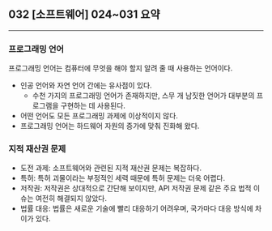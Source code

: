 ## 032 [소프트웨어] 024~031 요약

---

### 프로그래밍 언어
프로그래밍 언어는 컴퓨터에 무엇을 해야 할지 알려 줄 때 사용하는 언어이다.
- 인공 언어와 자연 언어 간에는 유사점이 있다.
  - 수천 가지의 프로그래밍 언어가 존재하지만, 스무 개 남짓한 언어가 대부분의 프로그램을 구현하는 데 사용된다.
- 어떤 언어도 모든 프로그래밍 과제에 이상적이지 않다.
- 프로그래밍 언어는 하드웨어 자원의 증가에 맞춰 진화해 왔다.

### 지적 재산권 문제
- 도전 과제: 소프트웨어와 관련된 지적 재산권 문제는 복잡하다.
- 특허: 특허 괴물이라는 부정적인 세력 때문에 특허 문제는 더욱 어렵다.
- 저작권: 저작권은 상대적으로 간단해 보이지만, API 저작권 문제 같은 주요 법적 이슈는 여전히 해결되지 않았다.
- 법률 대응: 법률은 새로운 기술에 빨리 대응하기 어려우며, 국가마다 대응 방식에 차이가 있다.